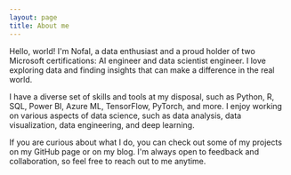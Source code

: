```yaml
---
layout: page
title: About me
---
```


Hello, world! I'm Nofal, a data enthusiast and a proud holder of two Microsoft certifications: AI engineer and data scientist engineer. I love exploring data and finding insights that can make a difference in the real world.

I have a diverse set of skills and tools at my disposal, such as Python, R, SQL, Power BI, Azure ML, TensorFlow, PyTorch, and more. I enjoy working on various aspects of data science, such as data analysis, data visualization, data engineering, and deep learning.

If you are curious about what I do, you can check out some of my projects on my GitHub page or on my blog. I'm always open to feedback and collaboration, so feel free to reach out to me anytime.